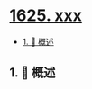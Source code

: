 # [1625. xxx](https://github.com/Tdahuyou/TNotes.leetcode/tree/main/notes/1625.%20xxx)

<!-- region:toc -->

- [1. 📝 概述](#1--概述)

<!-- endregion:toc -->

## 1. 📝 概述
